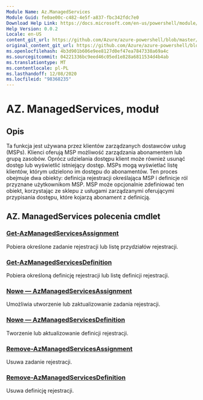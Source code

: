 ```yaml
---
Module Name: Az.ManagedServices
Module Guid: fe0ae00c-c482-4e5f-a837-fbc342fdc7e0
Download Help Link: https://docs.microsoft.com/en-us/powershell/module/az.managedservices
Help Version: 0.0.2
Locale: en-US
content_git_url: https://github.com/Azure/azure-powershell/blob/master/src/ManagedServices/ManagedServices/help/Az.ManagedServices.md
original_content_git_url: https://github.com/Azure/azure-powershell/blob/master/src/ManagedServices/ManagedServices/help/Az.ManagedServices.md
ms.openlocfilehash: 4b3d901b606e9ee8127d0ef47ea7847338a69a4c
ms.sourcegitcommit: 04221336bc9eed46c05ed1e828a6811534d4b4ab
ms.translationtype: MT
ms.contentlocale: pl-PL
ms.lasthandoff: 12/08/2020
ms.locfileid: "98368235"
---
```

# AZ. ManagedServices, moduł
## Opis
Ta funkcja jest używana przez klientów zarządzanych dostawców usług (MSPs). Klienci oferują MSP możliwość zarządzania abonamentem lub grupą zasobów. Oprócz udzielania dostępu klient może również usunąć dostęp lub wyświetlić istniejący dostęp. MSPs mogą wyświetlać listę klientów, którym udzielono im dostępu do abonamentów. Ten proces obejmuje dwa obiekty: definicja rejestracji określająca MSP i definicje ról przyznane użytkownikom MSP. MSP może opcjonalnie zdefiniować ten obiekt, korzystając ze sklepu z usługami zarządzanymi oferującymi przypisania dostępu, które kojarzą abonament z definicją.

## AZ. ManagedServices polecenia cmdlet
### [Get-AzManagedServicesAssignment](Get-AzManagedServicesAssignment.md)
Pobiera określone zadanie rejestracji lub listę przydziałów rejestracji.

### [Get-AzManagedServicesDefinition](Get-AzManagedServicesDefinition.md)
Pobiera określoną definicję rejestracji lub listę definicji rejestracji.

### [Nowe — AzManagedServicesAssignment](New-AzManagedServicesAssignment.md)
Umożliwia utworzenie lub zaktualizowanie zadania rejestracji.

### [Nowe — AzManagedServicesDefinition](New-AzManagedServicesDefinition.md)
Tworzenie lub aktualizowanie definicji rejestracji.

### [Remove-AzManagedServicesAssignment](Remove-AzManagedServicesAssignment.md)
Usuwa zadanie rejestracji.

### [Remove-AzManagedServicesDefinition](Remove-AzManagedServicesDefinition.md)
Usuwa definicję rejestracji.

